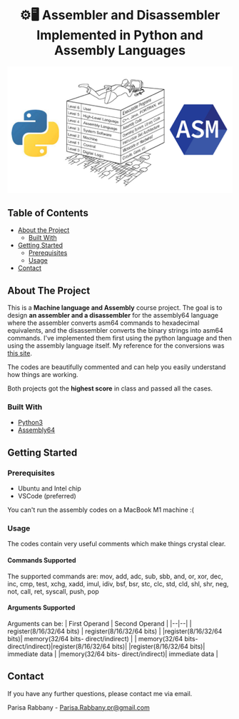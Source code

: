 

# <center> ⚙️🖥 Assembler and Disassembler Implemented in Python and Assembly Languages </center>
![assembly demo](pic.jpg)

## Table of Contents
 * [About the Project](#about-the-project)
	 * [Built With](#built-with)
 * [Getting Started](#getting-started)
	 * [Prerequisites](#prerequisites)
	 * [Usage](#usage)
* [Contact](#contact)

<!-- ABOUT THE PROJECT -->
## About The Project
This is a **Machine language and Assembly** course project. The goal is to design **an assembler and a disassembler** for the assembly64 language where the assembler converts asm64 commands to hexadecimal equivalents, and the disassembler converts the binary strings into asm64 commands.
I've implemented them first using the python language and then using the assembly language itself. 
My reference for the conversions was [this site](https://defuse.ca/online-x86-assembler.htm). 

The codes are beautifully commented and can help you easily understand how things are working.

Both projects got the **highest score** in class and passed all the cases.

### Built With
* [Python3](https://www.python.org/)
* [Assembly64](http://assembly64.retrohack.se/assembly/)

<!-- GETTING STARTED -->
## Getting Started

### Prerequisites
 - Ubuntu and Intel chip 
 - VSCode (preferred)
 
 You can't run the assembly codes on a MacBook M1 machine :( 

### Usage
The codes contain very useful comments which make things crystal clear.
 
#### Commands Supported
The supported commands are:
mov, add, adc, sub, sbb, and, or, xor, dec, inc, cmp, test, xchg, xadd, imul, idiv, bsf, bsr, stc, clc, std, cld, shl, shr, neg, not, call, ret, syscall, push, pop

#### Arguments Supported
Arguments can be:
| First Operand | Second Operand |
|--|--|
| register(8/16/32/64 bits) | register(8/16/32/64 bits) |
|register(8/16/32/64 bits)| memory(32/64 bits- direct/indirect) |
| memory(32/64 bits- direct/indirect)|register(8/16/32/64 bits)| 
|register(8/16/32/64 bits)| immediate data |
|memory(32/64 bits- direct/indirect)| immediate data |

<!-- CONTACT -->
## Contact
If you have any further questions, please contact me via email.

Parisa Rabbany - Parisa.Rabbany.pr@gmail.com

